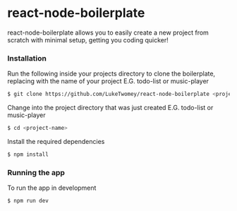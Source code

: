 # react-node-boilerplate

react-node-boilerplate allows you to easily create a new project from scratch with minimal setup, getting you coding quicker!

### Installation

Run the following inside your projects directory to clone the boilerplate, replacing <project-name> with the name of your project E.G. todo-list or music-player

```sh
$ git clone https://github.com/LukeTwomey/react-node-boilerplate <project-name>
```

Change into the project directory that was just created E.G. todo-list or music-player

```sh
$ cd <project-name>
```

Install the required dependencies

```sh
$ npm install
```

### Running the app

To run the app in development

```sh
$ npm run dev
```